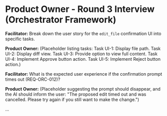 # Product Owner - Round 3 Interview (Orchestrator Framework)

**Facilitator:** Break down the user story for the `edit_file` confirmation UI into specific tasks.

**Product Owner:** (Placeholder listing tasks: Task UI-1: Display file path. Task UI-2: Display diff view. Task UI-3: Provide option to view full content. Task UI-4: Implement Approve button action. Task UI-5: Implement Reject button action.)

**Facilitator:** What is the expected user experience if the confirmation prompt times out (REQ-ORC-012)?

**Product Owner:** (Placeholder suggesting the prompt should disappear, and the AI should inform the user: "The proposed edit timed out and was cancelled. Please try again if you still want to make the change.")

... 